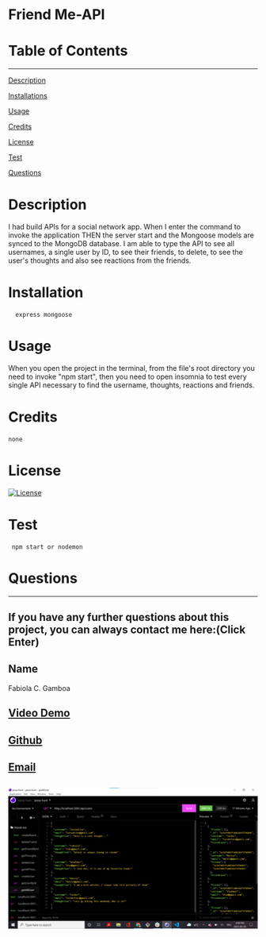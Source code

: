 
  
  # Friend Me-API

  # Table of Contents
  _________________________________

[Description](#Description)

[Installations](#Installations)

[Usage](#Usage)

[Credits](#Credits)

[License](#License)

[Test](#Test)

[Questions](#Questions)
 

  # Description
   I had build APIs for a social network app. When I enter the command to invoke the application THEN the server start and the Mongoose models are synced to the MongoDB database. I am able to type the API to see all usernames, a single user by ID, to see their friends, to delete, to see the user's thoughts and also see reactions from the friends. 

  # Installation
      express mongoose

  # Usage
  When you open the project in the terminal, from the file's root directory you need to invoke "npm start", then you need to open insomnia to test every single API necessary to find the username, thoughts, reactions and friends. 

  # Credits
    none

  # License
  [![License](https://img.shields.io/badge/License--blue.svg)](https://opensource.org/licenses/)
  
  # Test
     npm start or nodemon

  # Questions
  _________________________________

  ## If you have any further questions about this project, you can always contact me here:(Click Enter)

  ## Name
  Fabiola C. Gamboa

  ## [Video Demo](https://drive.google.com/file/d/1Aun24Wybjgc5nnLBGoHlz9cz11OHNGwy/view)

  ## [Github](https://github.com/Fabskickass)
  

  ## [Email](fabiscg79@gmail.com)

  ## ![Mock-up](/images/social-network-API.png)

  
